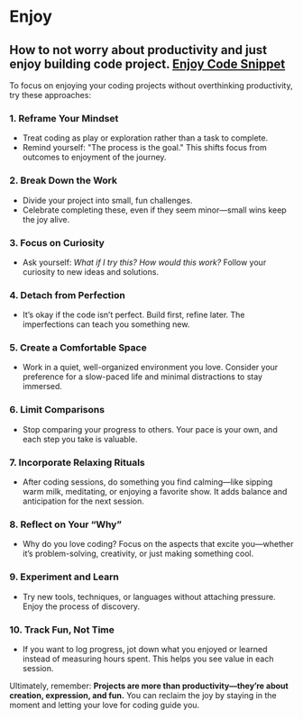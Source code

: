 # Enjoy

## How to not worry about productivity and just enjoy building code project. [Enjoy Code Snippet](../snippet_hub/enjoy_code.md)

To focus on enjoying your coding projects without overthinking productivity, try these approaches:

### 1. **Reframe Your Mindset**

-   Treat coding as play or exploration rather than a task to complete.
-   Remind yourself: "The process is the goal." This shifts focus from outcomes to enjoyment of the journey.

### 2. **Break Down the Work**

-   Divide your project into small, fun challenges.
-   Celebrate completing these, even if they seem minor—small wins keep the joy alive.

### 3. **Focus on Curiosity**

-   Ask yourself: _What if I try this? How would this work?_ Follow your curiosity to new ideas and solutions.

### 4. **Detach from Perfection**

-   It’s okay if the code isn’t perfect. Build first, refine later. The imperfections can teach you something new.

### 5. **Create a Comfortable Space**

-   Work in a quiet, well-organized environment you love. Consider your preference for a slow-paced life and minimal distractions to stay immersed.

### 6. **Limit Comparisons**

-   Stop comparing your progress to others. Your pace is your own, and each step you take is valuable.

### 7. **Incorporate Relaxing Rituals**

-   After coding sessions, do something you find calming—like sipping warm milk, meditating, or enjoying a favorite show. It adds balance and anticipation for the next session.

### 8. **Reflect on Your “Why”**

-   Why do you love coding? Focus on the aspects that excite you—whether it’s problem-solving, creativity, or just making something cool.

### 9. **Experiment and Learn**

-   Try new tools, techniques, or languages without attaching pressure. Enjoy the process of discovery.

### 10. **Track Fun, Not Time**

-   If you want to log progress, jot down what you enjoyed or learned instead of measuring hours spent. This helps you see value in each session.

Ultimately, remember: **Projects are more than productivity—they’re about creation, expression, and fun.** You can reclaim the joy by staying in the moment and letting your love for coding guide you.
